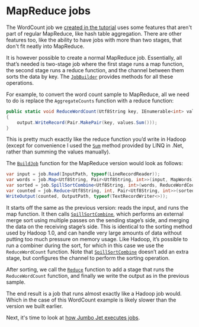 # MapReduce jobs

The WordCount job we [created in the tutorial](Tutorial1.md) uses some features that aren't
part of regular MapReduce, like hash table aggregation. There are other features too, like the
ability to have jobs with more than two stages, that don't fit neatly into MapReduce.

It is however possible to create a normal MapReduce job. Essentially, all that’s needed is two-stage
job where the first stage runs a map function, the second stage runs a reduce function, and the
channel between them sorts the data by key. The [`JobBuilder`][] provides methods for all these
operations.

For example, to convert the word count sample to MapReduce, all we need to do is replace the
`AggregateCounts` function with a reduce function:

```C#
public static void ReduceWordCount(Utf8String key, IEnumerable<int> values, RecordWriter<Pair<Utf8String, int>> output)
{
    output.WriteRecord(Pair.MakePair(key, values.Sum()));
}
```

This is pretty much exactly like the reduce function you’d write in Hadoop (except for convenience
I used the [`Sum`][] method provided by LINQ in .Net, rather than summing the values manually).

The [`BuildJob`][] function for the MapReduce version would look as follows:

```C#
var input = job.Read(InputPath, typeof(LineRecordReader));
var words = job.Map<Utf8String, Pair<Utf8String, int>>(input, MapWords);
var sorted = job.SpillSortCombine<Utf8String, int>(words, ReduceWordCount);
var counted = job.Reduce<Utf8String, int, Pair<Utf8String, int>>(sorted, ReduceWordCount);
WriteOutput(counted, OutputPath, typeof(TextRecordWriter<>));
```

It starts off the same as the previous version: reads the input, and runs the map function. It then
calls [`SpillSortCombine`][], which performs an external merge sort using multiple passes on the
sending stage’s side, and merging the data on the receiving stage’s side. This is identical to the
sorting method used by Hadoop 1.0, and can handle very large amounts of data without putting too
much pressure on memory usage. Like Hadoop, it’s possible to run a combiner during the sort, for
which in this case we use the `ReduceWordCount` function. Note that [`SpillSortCombine`][] doesn’t
add an extra stage, but configures the channel to perform the sorting operation.

After sorting, we call the [`Reduce`][] function to add a stage that runs the `ReduceWordCount`
function, and finally we write the output as in the previous sample.

The end result is a job that runs almost exactly like a Hadoop job would. Which in the case of this
WordCount example is likely slower than the version we built earlier.

Next, it's time to look at [how Jumbo Jet executes jobs](JobExecution.md).

[`BuildJob`]: https://www.ookii.org/docs/jumbo-2.0/html/M_Ookii_Jumbo_Jet_Jobs_Builder_JobBuilderJob_BuildJob.htm
[`JobBuilder`]: https://www.ookii.org/docs/jumbo-2.0/html/T_Ookii_Jumbo_Jet_Jobs_Builder_JobBuilder.htm
[`Reduce`]: https://www.ookii.org/docs/jumbo-2.0/html/Overload_Ookii_Jumbo_Jet_Jobs_Builder_JobBuilder_Reduce.htm
[`SpillSortCombine`]: https://www.ookii.org/docs/jumbo-2.0/html/Overload_Ookii_Jumbo_Jet_Jobs_Builder_JobBuilder_SpillSortCombine.htm
[`Sum`]: https://learn.microsoft.com/dotnet/api/system.linq.enumerable.sum
